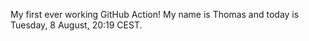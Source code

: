 My first ever working GitHub Action!
My name is Thomas and today is Tuesday, 8 August, 20:19 CEST. 
